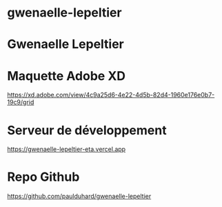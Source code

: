 # gwenaelle-lepeltier
Gwenaelle Lepeltier
=======
# Maquette Adobe XD
https://xd.adobe.com/view/4c9a25d6-4e22-4d5b-82d4-1960e176e0b7-19c9/grid

# Serveur de développement
https://gwenaelle-lepeltier-eta.vercel.app

# Repo Github
https://github.com/paulduhard/gwenaelle-lepeltier
